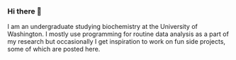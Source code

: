 ### Hi there 👋
I am an undergraduate studying biochemistry at the University of Washington. I mostly use programming for routine data analysis as a part of my research but occasionally I get inspiration to work on fun side projects, some of which are posted here.
